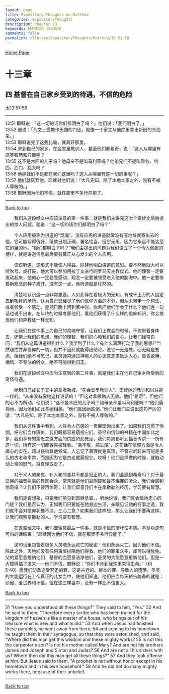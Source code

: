 ```yaml
---
layout: page
title: Expository Thoughts on Matthew
categories: ExpositoryThoughts
description: chapter 13
keywords: 释经默想，马太福音
comments: false
permalink: /library/ExpositoryThoughts/Matthew/13_51-58
---
```

[ Home Page ]({{site.baseurl}}/index) <br>

<a name="0"></a>
# 十三章 

## 四 基督在自己家乡受到的待遇，不信的危险

太13:51-58

***

13:51 耶稣说：「这一切的话你们都明白了吗？」他们说：「我们明白了。」<br>
13:52 他说：「凡文士受教作天国的门徒，就像一个家主从他库里拿出新旧的东西来。」<br>
13:53 耶稣说完了这些比喻，就离开那里，<br>
13:54 来到自己的家乡，在会堂里教训人，甚至他们都希奇，说：「这人从哪里有这等智慧和异能呢？<br>
13:55 这不是木匠的儿子吗？他母亲不是叫马利亚吗？他弟兄们不是叫雅各、约西、西门、犹大吗？<br>
13:56 他妹妹们不是都在我们这里吗？这人从哪里有这一切的事呢？」<br>
13:57 他们就厌弃他。耶稣对他们说：「大凡先知，除了本地本家之外，没有不被人尊敬的。」<br>
13:58 耶稣因为他们不信，就在那里不多行异能了。<br>

***

[Back to top](#0)

&emsp;&emsp;我们从这段经文中应该注意的第一件事：就是我们主讲完这七个奇妙比喻后提出的惊人问题。祂说：“这一切的话你们都明白了吗？”

&emsp;&emsp;个人应用被称为讲道的“灵魂”。没有应用的讲道就像没有写地址就寄出去的信。它可能写得很好，落款日期正确，署名恰当，但它无用，因为它永远不能达至它的目的地。“你们都明白了吗？”我们主提出的问题为我们设立了一个令人佩服的榜样，就是讲道信息最后要有真正从心发出的个人应用。

&emsp;&emsp;仅仅听道，这形式不能使人得益，除非他明白讲道的意思。要不然他就大可以听吹号，或打鼓，他大可以参加用拉丁文进行的罗马天主教仪式。他的理智一定要发动起来，他的心一定要受感动。观念一定要被领受进入他的脑海中。他一定要带着新观念的种子离开。没有这一点，他听道就是枉然的。

&emsp;&emsp;清楚地认识这一点非常重要。人对此存在着极大的无知。有成千上万的人固定去到敬拜的场所，认为自己已经尽了他们信仰方面的本分，但从未带走一个想法，或者领受一个感动。星期日晚上回到家中时，你若问他们学会了什么？他们连一句话也说不出来。在年终的时候考察他们，看他们获得了什么样的信仰知识，你会发现他们和异教徒一样无知。

&emsp;&emsp;让我们在这件事上为自己的灵魂守望，让我们上教会的时候，不仅带着身体去，还带上我们的思想、我们的理智、我们的心和我们的良心。让我们经常自问：“我们从这篇讲道得到什么？我学到了什么？有什么真理打动了我的思想?”当然理性并非信仰的一切，但并不因此就能得出结论，说它一无是处。心无疑是要点，但我们绝不可忘记，圣灵通常通过神赐人的心思意念来抵达人心。昏昏欲睡、懒惰、不专注的听众，绝不可能得到归正。

&emsp;&emsp;我们在这段经文中应当注意到的第二件事，就是我们主在他自己家乡所受到的奇怪待遇。

&emsp;&emsp;祂到自己成长于其中的拿撒勒城，“在会堂里教训人”。无疑祂的教训和以往是一样的。“从来没有像祂这样说话的！”但这对拿撒勒人无效。他们“希奇”，但他们的心不为所动。他们说：“这不是木匠的儿子吗？祂母亲不是叫马利亚吗？”他们藐视祂，因为他们如此与祂相熟。“他们就因祂跌倒。”他们让我们主说出这句严厉的话：“大凡先知，除了本地本家之外，没有不被人尊敬的。”

&emsp;&emsp;我们从这件事中看到，人性令人伤感的一页展现你出来了。如果我们习惯了怜悯，把它们当作廉价，我们既都容易藐视它们。圣经和信仰的书籍在中国如此之多，我们享有的蒙恩之道方面的供应如此充足，我们每周都听到福音传讲——所有这一切，所有这一切都容易被轻看。“亲不敬，熟生蔑”，这句话在信仰方面是令人痛心的实在，超过任何其他领域。人忘记了真理就是真理，不管它听起来可能是多么的古老和平常，而是因为它是古老就藐视它。哎呀！他们这样做的时候，就触动动上帝的怒气，将真理取走了。

&emsp;&emsp;对于义人的亲属、仆人和邻舍并不都是归正的人，我们会感到希奇吗？对于最显赫的福音执事的教区会众，常常就是他们最刚硬和最不悔罪的听众，我们会感到惊奇吗？让我们不要再惊奇，让我们留意我们主在拿撒勒的经历，学习要有智慧。

&emsp;&emsp;我们是否想象，只要我们能见到耶稣基督，，听祂说话，我们就会做祂忠心的门徒？我们是否认为，正如我们只要能在祂身边生活，亲眼见证祂的行事之道，我们就不会对信仰犹豫不决，三心二意？如果我们这样想，那么让我们不要再这样。让我们观察拿撒勒的人。学习要有智慧。

&emsp;&emsp;在这些经文中，我们要留意最后一件事，就是不信的破坏性本质。本章以这句可怕的话结束：“耶稣因为他们不信，就在那里不多行异能了。”

&emsp;&emsp;这句话里包含着极多人灵魂永远败亡的秘密！他们永远灭亡，因为他们不信。除此之外，天地间没有任何事情拦阻他们得救。他们的罪虽众多，却可以得赦免。父的爱愿意接纳他们，基督的血愿意洁净他们，圣灵的大能愿意更新他们。但是一大障碍插了进来——他们不信。耶稣说：“你们不肯到我这里来得生命。”（约5:40）愿我们防备这受咒诅的罪。这是古老的、根本的罪、导致人的堕落。圣灵的大能运行在上帝真正的儿女当中，使他们知道，他们应当每天祷告防备的就是：骄傲、爱世界和不信。但在这三样当中，没有一样比不信更大。

[Back to top](#0)

***

51 "Have you understood all these things?" They said to him, "Yes." 52 And he said to them, "Therefore every scribe who has been trained for the kingdom of heaven is like a master of a house, who brings out of his treasure what is new and what is old." 53 And when Jesus had finished these parables, he went away from there, 54 and coming to his hometown he taught them in their synagogue, so that they were astonished, and said, "Where did this man get this wisdom and these mighty works? 55 Is not this the carpenter's son? Is not his mother called Mary? And are not his brothers James and Joseph and Simon and Judas? 56 And are not all his sisters with us? Where then did this man get all these things?" 57 And they took offense at him. But Jesus said to them, "A prophet is not without honor except in his hometown and in his own household." 58 And he did not do many mighty works there, because of their unbelief.

***

[Back to top](#0)
